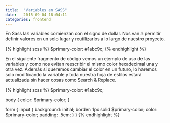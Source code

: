 ```yaml
---
title:  "Variables en SASS"
date:   2015-09-04 18:04:11
categories: frontend
---
```

En Sass las variables comienzan con el signo de dollar. Nos
van a permitir definir valores en un solo lugar y reutilizarlos a lo largo de nuestro proyecto.

{% highlight scss %}
$primary-color: #1abc9c;
{% endhighlight %}

En el siguiente fragmento de código vemos un ejemplo de uso de las variables y como nos evitan reescribir el mismo color hexadecimal una y otra vez. Además si queremos cambiar el color en un futuro, lo haremos solo modificando la variable y toda nuestra hoja de estilos estará actualizada sin hacer cosas como Search & Replace.

{% highlight scss %}
$primary-color: #1abc9c;

body {
  color: $primary-color;
}

form {
  input {
    background: initial;
    border: 1px solid $primary-color;
    color: $primary-color;
    padding: .5em;
  }
}
{% endhighlight %}

